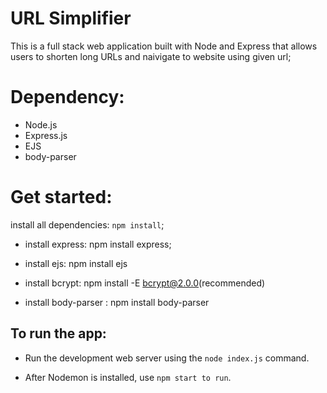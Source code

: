 # URL Simplifier

This is a full stack web application built with Node and Express that allows users to shorten long URLs and naivigate to website using given url;

# Dependency:

- Node.js
- Express.js
- EJS
- body-parser

# Get started:

install all dependencies: `npm install`;

- install express: npm install express;

- install ejs: npm install ejs

- install bcrypt: npm install -E bcrypt@2.0.0(recommended)

- install body-parser : npm install body-parser

## To run the app:

- Run the development web server using the `node index.js` command.

- After Nodemon is installed, use `npm start to run`.
